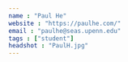 ```yaml
---
name : "Paul He"
website : "https://paulhe.com/"
email : "paulhe@seas.upenn.edu"
tags : ["student"]
headshot : "PaulH.jpg"
---
```


